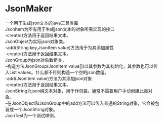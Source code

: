 # JsonMaker
一个用于生成json文本的java工具类库<br/>
JsonItem为所有用于生成json文本的对象所需实现的接口<br/>
  -create()方法用于返回结果文本。<br/>
JsonObject为实际json对象类。<br/>
  -add(String key,JsonItem value)方法用于为其添加属性<br/>
  -create()方法用于返回结果文本。<br/>
JsonGroup为json对象数组类，<br/>
  -构造方法JsonGroup(JsonItem value[])以其参数为其初始化，其参数也可以传入List<JsonItem> values。什么都不传则构造一个空的json数组。<br/>
  -add(JsonItem value)方法为其添加json对象<br/>
  -create()方法用于返回结果文本。<br/>
JsonString为json纯文本对象，用于作包装。通常不需要用户手动创建此类对象。<br/>
  -在JsonObject和JsonGroup中的add方法可以传入普通的String对象，它会被包装成一个JsonString对象。<br/>
JsonTest为一个测试样例。
